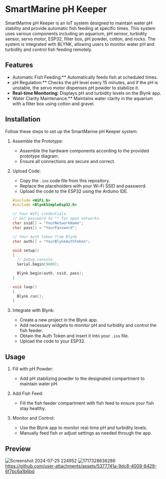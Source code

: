 # SmartMarine pH Keeper

SmartMarine pH Keeper is an IoT system designed to maintain water pH stability and provide automatic fish feeding at specific times. This system uses various components including an aquarium, pH sensor, turbidity sensor, servo motor, ESP32, filter box, pH powder, cotton, and rocks. The system is integrated with BLYNK, allowing users to monitor water pH and turbidity and control fish feeding remotely.

## Features

- Automatic Fish Feeding:** Automatically feeds fish at scheduled times.
- pH Regulation:** Checks the pH level every 15 minutes, and if the pH is unstable, the servo motor dispenses pH powder to stabilize it.
- **Real-time Monitoring:** Displays pH and turbidity levels on the Blynk app.
- Water Clarity Maintenance:** Maintains water clarity in the aquarium with a filter box using cotton and gravel.

## Installation

Follow these steps to set up the SmartMarine pH Keeper system:

1. Assemble the Prototype:
    - Assemble the hardware components according to the provided prototype diagram.
    - Ensure all connections are secure and correct.

2. Upload Code:
    - Copy the `.ino` code file from this repository.
    - Replace the placeholders with your Wi-Fi SSID and password.
    - Upload the code to the ESP32 using the Arduino IDE.

    ```cpp
    #include <WiFi.h>
    #include <BlynkSimpleEsp32.h>

    // Your WiFi credentials.
    // Set password to "" for open networks.
    char ssid[] = "YourNetworkName";
    char pass[] = "YourPassword";

    // Your Auth Token from Blynk
    char auth[] = "YourBlynkAuthToken";

    void setup()
    {
      // Debug console
      Serial.begin(9600);

      Blynk.begin(auth, ssid, pass);
    }

    void loop()
    {
      Blynk.run();
    }
    ```

3. Integrate with Blynk:
    - Create a new project in the Blynk app.
    - Add necessary widgets to monitor pH and turbidity and control the fish feeder.
    - Obtain the Auth Token and insert it into your `.ino` file.
    - Upload the code to your ESP32.

## Usage

1. Fill with pH Powder:
    - Add pH stabilizing powder to the designated compartment to maintain water pH.

2. Add Fish Feed:
    - Fill the fish feeder compartment with fish feed to ensure your fish stay healthy.

3. Monitor and Control:
    - Use the Blynk app to monitor real-time pH and turbidity levels.
    - Manually feed fish or adjust settings as needed through the app.

## Preview
![Screenshot 2024-07-25 224952](https://github.com/user-attachments/assets/8bbbf5ea-a15a-4210-9efd-15a3f390fb1d)
![1717328636286](https://github.com/user-attachments/assets/d4dca962-0217-4f99-86eb-d006dd270991)
https://github.com/user-attachments/assets/5377741a-9dc8-4009-8429-6f7bc6a1b6bd

